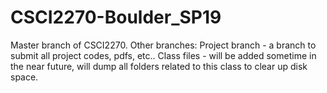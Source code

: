 # CSCI2270-Boulder_SP19
Master branch of CSCI2270.
Other branches:
Project branch - a branch to submit all project codes, pdfs, etc..
Class files - will be added sometime in the near future, will dump all folders related to this class to clear up disk space.
